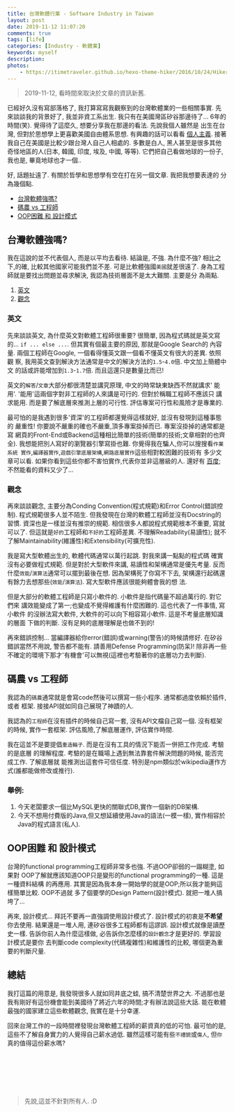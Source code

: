 ```yaml
---
title: 台灣軟體行業 - Software Industry in Taiwan
layout: post
date: 2019-11-12 11:07:20
comments: true
tags: [life]
categories: [Industry - 軟體業]
keywords: myself
description: 
photos:
	- https://itimetraveler.github.io/hexo-theme-hiker/2016/10/24/Hiker%E4%B8%BB%E9%A2%98%E9%A2%84%E8%A7%88/homepage-index.png
---
```


> 2019-11-12, 看時間來取決於文章的資訊新舊.

已經好久沒有寫部落格了, 我打算寫寫我觀察到的台灣軟體業的一些相關事實.
先來談談我的背景好了, 我並非資工系出生. 我只有在美國灣區矽谷那邊待了...
6年的時間(笑). 覺得待了這麼久, 想要分享我在那邊的看法. 先說我個人雖然是
出生在台灣, 但對於思想學上更喜歡美國自由體系思想. 有興趣的話可以看看
[個人主義](https://zh.wikipedia.org/wiki/%E4%B8%AA%E4%BA%BA%E4%B8%BB%E4%B9%89).
接著我自己在美國是比較少跟台灣人自己人相處的. 多數是白人, 黑人甚至是很多其他
奇怪地區的人(日本, 韓國, 印度, 埃及, 中國, 等等). 它們把自己看做地球的一份子,
我也是, 畢竟地球也才一個..

好, 話題扯遠了. 有關於哲學和思想學有空在打在另一個文章. 我把我想要表達的
分為幾個點.

* [台灣軟體強嗎?](#台灣軟體強嗎)
* [碼農 vs 工程師](#碼農-vs-工程師)
* [OOP困難 和 設計模式](#oop困難-和-設計模式)


## 台灣軟體強嗎?

我在這說的並不代表個人, 而是以平均去看待. 結論是, 不強. 為什麼不強?
相比之下,的確, 比較其他國家可能我們並不差. 可是比軟體強國`美國`就差很遠了.
身為工程師就是要找出問題並尋求解決, 我認為技術層面不是太大難關. 主要是分
為兩點.

1. [英文](#英文)
2. [觀念](#觀念)

### 英文

先來談談英文, 為什麼英文對軟體工程師很重要? 很簡單, 因為程式碼就是英文寫的...
`if ... else ...`. 但其實有個最主要的原因, 那就是Google Search的
內容量. 兩個工程師在Google, 一個看得懂英文跟一個看不懂英文有很大的差異. 依照觀
察, 我用英文查到解決方法通常是中文的解決方法的`1.5`-`4.0`倍. 中文加上簡體中文
的話或許能增加到`1.3`-`1.7`倍. 而且這還只是數量比而已!

英文的`解答`/`文章`大部分都很清楚並講究原理, 中文的時常缺東缺西不然就講求'
能用'. '能用'這兩個字對非工程師的人來講是可行的. 但對於稱職工程師不應該只
講求能用. 而是要了解底層來推測上層的可行性. 評估專案可行性和風險才是專業的.

最可怕的是我遇到很多'資深'的工程師都還覺得這樣就好, 並沒有發現到這種事態的
嚴重性! 你要說不嚴重的確也不嚴重,頂多專案掛掉而已. 專案沒掛掉的通常都是寫
網頁的Front-End或Backend這種相比簡單的技術(簡單的技術;文章相對的也齊全).
我想能把別人寫好的瀏覽器引擎寫掛也難. 你覺得我在騙人,你可以搜搜看`作業系統
實作`,`編譯器實作`,`遊戲引擎底層架構`,`網路底層實作`這些相對較困難的技術有
多少文章可以看. 如果你看到這些你都不害怕實作,代表你並非這層級的人. 還好有
[百度](http://www.baidu.com/); 不然能看的資料又少了...

### 觀念

再來談談觀念, 主要分為Conding Convention(程式規範)和Error Control(錯誤控制).
程式規範很多人並不陌生.  但我發現在台灣的軟體工程師並沒有Docstring的習慣.
資深也是一樣並沒有推崇的規範. 相信很多人都說程式規範根本不重要, 寫就可以了.
但這就是`好的`工程師和`不好的`工程師差異. 不理解Readability(易讀性); 就不
了解Maintainability(維護性)和Extensibility(可擴充性).

我是寫大型軟體出生的, 軟體代碼通常以萬行起跳. 對我來講一點點的程式碼
確實沒有必要做程式規範. 但是對於大型軟件來講, 易讀性和架構通常是優先考量.
反而什麼`效能`/`演算法`通常可以擺到最後在想. 因為架構死了你寫不下去,
架構還行起碼還有餘力去想那些(`效能`/`演算法`). 寫大型軟件應該很能夠體會我的想
法.

但是大部分的軟體工程師是只寫小軟件的. 小軟件是指代碼量不超過萬行的. 對它們來
講效能變成了第一;也變成不覺得維護有什麼困難的. 這也代表了一件事情, 寫小軟件
的沒辦法寫大軟件, 大軟件的可以向下相容寫小軟件. 這是不考量底層知識的層面
下做的判斷. 沒有足夠的底層理解是也做不到的!

再來錯誤控制... 當編譯器給你error(錯誤)或warning(警告)的時候請修好. 在矽谷
錯誤當然不用說, 警告都不能有. 請善用Defense Programming(防呆)! 除非再一些
不確定的環境下那才'有機會'可以無視(這裡也考驗著你的底層功力去判斷).


## 碼農 vs 工程師

我認為的`碼農`通常就是會寫code然後可以撰寫一些小程序. 通常都過度依賴於插件,或者
框架. 接接API就如同自己展現了神蹟的人.

我認為的`工程師`在沒有插件的時候自己寫一套, 沒有API文檔自己寫一個. 沒有框架的時候,
實作一套框架. 評估風險,了解底層運作, 評估實作時間.

我在這並不是要提倡`重造輪子`. 而是在沒有工具的情況下能否一併把工作完成. 考驗的是底層
的理解程度. 考驗的是在職場上遇到無法靠套件解決問題的時候, 能否完成工作. 了解底層就
能推測出這套件可信任度. 特別是npm類似於wikipedia運作方式(誰都能做修改或推行).

### 舉例:
1. 今天老闆要求一個比MySQL更快的關聯式DB,實作一個新的DB架構.
2. 今天不想用付費版的Java,但又想延續使用Java的語法(一模一樣),
實作相容於Java的程式語言(私人).


## OOP困難 和 設計模式

台灣的functional programming工程師非常多也強. 不過OOP卻弱的一蹋糊塗, 如果對
OOP了解就應該知道OOP只是變形的functional programming的一種. 這是一種資料結構
的再應用. 其實是因為我本身一開始學的就是OOP;所以我才能夠這樣簡單比較. OOP不過就
多了個要學的Design Pattern(設計模式). 就把一堆人搞垮了...

再來, 設計模式... 拜託不要再一直強調使用設計模式了. 設計模式的初衷是**不希望**
你去使用. 結果還是一堆人用, 連矽谷很多工程師都有這謬誤. 設計模式就像是讀歷史一樣.
告訴你前人為什麼這樣做, 必告訴你怎麼樣的`設計觀念`才是更好的. 學習設計模式是要你
去判斷code complexity(代碼複雜性)和維護性的比較, 哪個更為重要的判斷尺量.


## 總結

我打這篇的用意是, 我發現很多人就如同井底之蛙, 搞不清楚世界之大. 不過那也是
我有剛好有這份機會能到美國待了將近六年的時間;才有辦法說這些大話. 能在軟體
最強的國家建立這些軟體觀念, 我實在是十分幸運.

回來台灣工作的一段時間裡發現台灣軟體工程師的薪資真的低的可怕. 最可怕的是, 
這些不了解自身實力的人覺得自己薪水過低. 雖然這樣可能有些`不禮貌`或`傷人`, 
但`你`真的值得這份薪水嗎?

<br/><br/><br/><br/><br/>
> 先說,這並不針對所有人. :D
